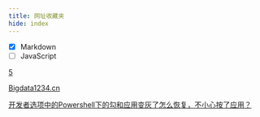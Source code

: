 ```yaml
---
title: 网址收藏夹
hide: index
---
```


- [x] Markdown  
- [ ] JavaScript 

[5](/a)

[Bigdata1234.cn][1]

[开发者选项中的Powershell下的勾和应用变灰了怎么恢复，不小心按了应用？][2]

[1]: https://www.bigdata1234.cn/
[2]: https://zhidao.baidu.com/question/1868857556174798627.html 
